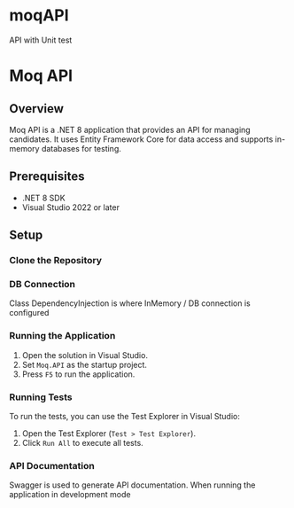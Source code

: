 # moqAPI
API with Unit test

# Moq API

## Overview
Moq API is a .NET 8 application that provides an API for managing candidates. It uses Entity Framework Core for data access and supports in-memory databases for testing.

## Prerequisites
- .NET 8 SDK
- Visual Studio 2022 or later

## Setup

### Clone the Repository
### DB Connection 
Class DependencyInjection is where InMemory / DB connection is configured 
### Running the Application
1. Open the solution in Visual Studio.
2. Set `Moq.API` as the startup project.
3. Press `F5` to run the application.

### Running Tests
To run the tests, you can use the Test Explorer in Visual Studio:
1. Open the Test Explorer (`Test > Test Explorer`).
2. Click `Run All` to execute all tests.

### API Documentation
Swagger is used to generate API documentation. When running the application in development mode
